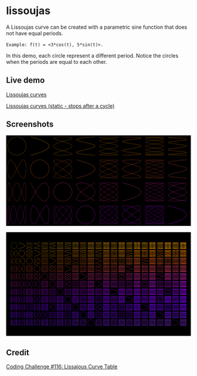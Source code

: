 # lissoujas

A Lissoujas curve can be created with a parametric sine function that does not have equal periods. 

    Example: f(t) = <3*cos(t), 5*sin(t)>.
    
In this demo, each circle represent a different period. Notice the circles when the periods are equal to each other.

## Live demo

[Lissoujas curves](https://darkeclipz.github.io/lissoujas/)

[Lissoujas curves (static - stops after a cycle)](https://darkeclipz.github.io/lissoujas/index_static.html)

## Screenshots

![lissoujas](lissoujas-screenshot.png)

![lissoujas](lissoujas.png)

## Credit

[Coding Challenge #116: Lissajous Curve Table](https://www.youtube.com/watch?v=--6eyLO78CY)
